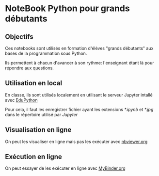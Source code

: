 <h1>NoteBook Python pour grands débutants</h1>
<h2>Objectifs</h2>
<p>Ces notebooks sont utilisés en formation d'élèves "grands débutants" aux bases de la programmation sous Python.</p>
<p>Ils permettent à chacun d'avancer à son rythme: l'enseignant étant là pour répondre aux questions.</p>
<h2>Utilisation en local</h2>
<p>En classe, ils sont utilisés localement en utilisant le serveur Jupyter intallé avec <a href="https://edupython.tuxfamily.org/">EduPython</a></p>
<p>Pour cela, il faut les enregistrer fichier ayant les extensions <em>*.ipynb</em> et <em>*.jpg</em> dans le répertoire utilisé par <em>Jupyter</em></p>
<h2>Visualisation en ligne</h2>
<p>On peut les visualiser en ligne mais pas les exécuter avec <a href="https://nbviewer.org/">nbviewer.org</a></p>
<h2>Exécution en ligne</h2>
<p>On peut essayer de les exécuter en ligne avec <a href="https://mybinder.org/">MyBinder.org</a></p>
